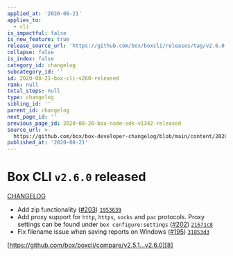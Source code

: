 ```yaml
---
applied_at: '2020-08-21'
applies_to:
  - cli
is_impactful: false
is_new_feature: true
release_source_url: 'https://github.com/box/boxcli/releases/tag/v2.6.0'
collapse: false
is_index: false
category_id: changelog
subcategory_id: ''
id: 2020-08-21-box-cli-v260-released
rank: null
total_steps: null
type: changelog
sibling_id: ''
parent_id: changelog
next_page_id: ''
previous_page_id: 2020-08-20-box-node-sdk-v1342-released
source_url: >-
  https://github.com/box/box-developer-changelog/blob/main/content/2020/08-21-box-cli-v260-released.md
published_at: '2020-08-21'
---
```

# Box CLI `v2.6.0` released

[CHANGELOG][1]

- Add zip functionality ([#203][2]) [`1953639`][3]
- Add proxy support for `http`, `https`, `socks` and `pac` protocols. Proxy settings can be found under `box configure:settings` ([#202][4]) [`21671c8`][5]
- Fix filename issue when saving reports on Windows ([#195][6]) [`31853d3`][7]

[https://github.com/box/boxcli/compare/v2.5.1...v2.6.0][8]

[1]: https://github.com/box/boxcli/blob/master/CHANGELOG.md#260-2020-08-20

[2]: https://github.com/box/boxcli/issues/203

[3]: https://github.com/box/boxcli/commit/1953639fe78def22e9c9d392e784577fc089f842

[4]: https://github.com/box/boxcli/issues/202

[5]: https://github.com/box/boxcli/commit/21671c854a3fe835eb46df6e640fa2237d23a313

[6]: https://github.com/box/boxcli/issues/195

[7]: https://github.com/box/boxcli/commit/31853d30e9e20a1dc6967a8277fa38165ca671f4

[8]: https://github.com/box/boxcli/compare/v2.5.1...v2.6.0
